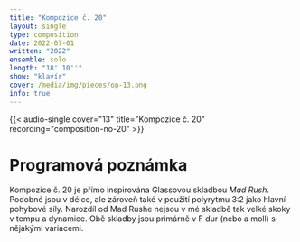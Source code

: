 ```yaml
---
title: "Kompozice č. 20"
layout: single
type: composition
date: 2022-07-01
written: "2022"
ensemble: solo
length: "18' 10''"
show: "klavír"
cover: /media/img/pieces/op-13.png
info: true
---
```


{{< audio-single cover="13" title="Kompozice č. 20" recording="composition-no-20" >}}

# Programová poznámka

Kompozice č. 20 je přímo inspirována Glassovou skladbou *Mad Rush*. Podobné jsou v délce, ale zároveň také v použití polyrytmu 3:2 jako hlavní pohybové síly. Narozdíl od Mad Rushe nejsou v mé skladbě tak velké skoky v tempu a dynamice. Obě skladby jsou primárně v F dur (nebo a moll) s nějakými variacemi.